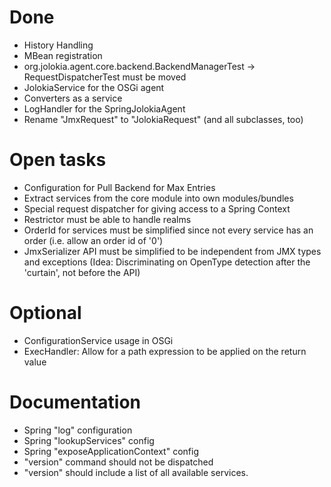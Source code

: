 
# Done

* History Handling
* MBean registration 
* org.jolokia.agent.core.backend.BackendManagerTest -> RequestDispatcherTest must
  be moved
* JolokiaService for the OSGi agent
* Converters as a service
* LogHandler for the SpringJolokiaAgent
* Rename "JmxRequest" to "JolokiaRequest" (and all subclasses, too)

# Open tasks

* Configuration for Pull Backend for Max Entries
* Extract services from the core module into own modules/bundles
* Special request dispatcher for giving access to a Spring Context
* Restrictor must be able to handle realms
* OrderId for services must be simplified since not every service has
  an order (i.e. allow an order id of '0')
* JmxSerializer API must be simplified to be independent from JMX types and exceptions
  (Idea: Discriminating on OpenType detection after the 'curtain', not before the API)

# Optional

* ConfigurationService usage in OSGi
* ExecHandler: Allow for a path expression to be applied on the return
  value

# Documentation

* Spring "log" configuration
* Spring "lookupServices" config
* Spring "exposeApplicationContext" config
* "version" command should not be dispatched
* "version" should include a list of all available services.
